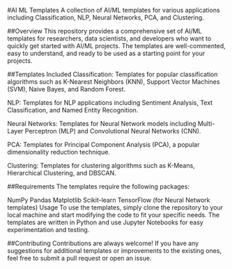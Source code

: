 #AI ML Templates
A collection of AI/ML templates for various applications including Classification, NLP, Neural Networks, PCA, and Clustering.

##Overview
This repository provides a comprehensive set of AI/ML templates for researchers, data scientists, and developers who want to quickly get started with AI/ML projects. The templates are well-commented, easy to understand, and ready to be used as a starting point for your projects.

##Templates Included
Classification: Templates for popular classification algorithms such as K-Nearest Neighbors (KNN), Support Vector Machines (SVM), Naive Bayes, and Random Forest.

NLP: Templates for NLP applications including Sentiment Analysis, Text Classification, and Named Entity Recognition.

Neural Networks: Templates for Neural Network models including Multi-Layer Perceptron (MLP) and Convolutional Neural Networks (CNN).

PCA: Templates for Principal Component Analysis (PCA), a popular dimensionality reduction technique.

Clustering: Templates for clustering algorithms such as K-Means, Hierarchical Clustering, and DBSCAN.

##Requirements
The templates require the following packages:

NumPy
Pandas
Matplotlib
Scikit-learn
TensorFlow (for Neural Network templates)
Usage
To use the templates, simply clone the repository to your local machine and start modifying the code to fit your specific needs. The templates are written in Python and use Jupyter Notebooks for easy experimentation and testing.

##Contributing
Contributions are always welcome! If you have any suggestions for additional templates or improvements to the existing ones, feel free to submit a pull request or open an issue.